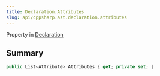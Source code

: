 ```yaml
---
title: Declaration.Attributes
slug: api/cppsharp.ast.declaration.attributes
---
```

Property in [Declaration](/api/cppsharp/ast/declaration)

## Summary



```csharp
public List<Attribute> Attributes { get; private set; }
```

